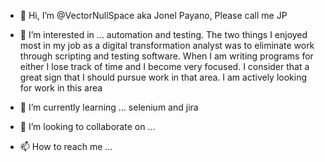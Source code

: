 - 👋 Hi, I’m @VectorNullSpace aka Jonel Payano, Please call me JP

- 👀 I’m interested in ... automation and testing. The two things I enjoyed most in my job as a digital transformation analyst was to eliminate work through scripting and testing
software. When I am writing programs for either I lose track of time and I become very focused. I consider that a great sign that I should pursue work in that area. I am actively 
looking for work in this area
- 🌱 I’m currently learning ... selenium and jira
- 💞️ I’m looking to collaborate on ...
- 📫 How to reach me ...

<!---
VectorNullSpace/VectorNullSpace is a ✨ special ✨ repository because its `README.md` (this file) appears on your GitHub profile.
You can click the Preview link to take a look at your changes.
--->
